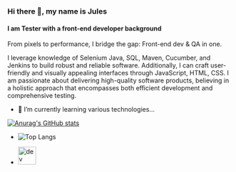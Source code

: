### Hi there 👋, my name is Jules

#### I am Tester with a front-end developer background

From pixels to performance, I bridge the gap: Front-end dev & QA in one.

I leverage knowledge of Selenium Java, SQL, Maven, Cucumber, and Jenkins to build robust and reliable software. 
Additionally, I can craft user-friendly and visually appealing interfaces through JavaScript, HTML, CSS. 
I am passionate about delivering high-quality software products, believing in a holistic approach that encompasses both efficient development and comprehensive testing.

- 🌱 I’m currently learning various technologies...



[![Anurag's GitHub stats](https://github-readme-stats.vercel.app/api?username=Devfront-end)](https://github.com/anuraghazra/github-readme-stats)

  
- ![Top Langs](https://github-readme-stats.vercel.app/api/top-langs/?username=Devfront-end)
  
- [<img src='https://cdn.jsdelivr.net/npm/simple-icons@3.0.1/icons/hashnode.svg' alt='dev' height='40'>](https://jules.hashnode.dev/)

<!--
**Devfront-end/Devfront-end** is a ✨ _special_ ✨ repository because its `README.md` (this file) appears on your GitHub profile.


-->


